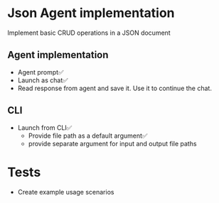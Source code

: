 # Json Agent implementation

Implement basic CRUD operations in a JSON document

## Agent implementation

* Agent prompt✅
* Launch as chat✅
* Read response from agent and save it. Use it to continue the chat.

## CLI

* Launch from CLI✅
    - Provide file path as a default argument✅
    - provide separate argument for input and output file paths

# Tests

* Create example usage scenarios


